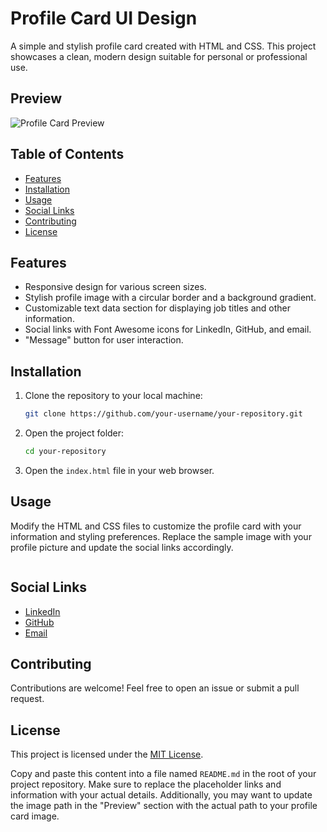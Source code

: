 # Profile Card UI Design

A simple and stylish profile card created with HTML and CSS. This project showcases a clean, modern design suitable for personal or professional use.

## Preview

![Profile Card Preview](images/Preview.png)

## Table of Contents

- [Features](#features)
- [Installation](#installation)
- [Usage](#usage)
- [Social Links](#social-links)
- [Contributing](#contributing)
- [License](#license)

## Features

- Responsive design for various screen sizes.
- Stylish profile image with a circular border and a background gradient.
- Customizable text data section for displaying job titles and other information.
- Social links with Font Awesome icons for LinkedIn, GitHub, and email.
- "Message" button for user interaction.

## Installation

1. Clone the repository to your local machine:

   ```bash
   git clone https://github.com/your-username/your-repository.git
   ```

2. Open the project folder:

   ```bash
   cd your-repository
   ```

3. Open the `index.html` file in your web browser.

## Usage

Modify the HTML and CSS files to customize the profile card with your information and styling preferences. Replace the sample image with your profile picture and update the social links accordingly.

<!-- Replace "images/kumar.jpg" with your own profile image -->
<img src="images/kumar.jpg" alt="" class="profile-img" />

<!-- Update the social links with your own profiles -->
<a href="https://www.linkedin.com/in/your-linkedin-profile" target="_blank">
    <i class="fab fa-linkedin"></i>
</a>
<a href="https://github.com/your-github-profile" target="_blank">
    <i class="fab fa-github"></i>
</a>
<a href="mailto:your-email@example.com" target="_blank">
    <i class="far fa-envelope"></i>
</a>

## Social Links

- [LinkedIn](https://www.linkedin.com/in/your-linkedin-profile)
- [GitHub](https://github.com/your-github-profile)
- [Email](mailto:your-email@example.com)

## Contributing

Contributions are welcome! Feel free to open an issue or submit a pull request.

## License

This project is licensed under the [MIT License](LICENSE).


Copy and paste this content into a file named `README.md` in the root of your project repository. Make sure to replace the placeholder links and information with your actual details. Additionally, you may want to update the image path in the "Preview" section with the actual path to your profile card image.
